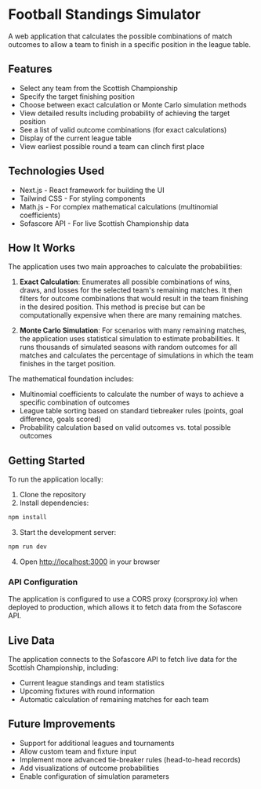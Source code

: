 # Football Standings Simulator

A web application that calculates the possible combinations of match outcomes to allow a team to finish in a specific position in the league table.

## Features

- Select any team from the Scottish Championship
- Specify the target finishing position
- Choose between exact calculation or Monte Carlo simulation methods
- View detailed results including probability of achieving the target position
- See a list of valid outcome combinations (for exact calculations)
- Display of the current league table
- View earliest possible round a team can clinch first place

## Technologies Used

- Next.js - React framework for building the UI
- Tailwind CSS - For styling components
- Math.js - For complex mathematical calculations (multinomial coefficients)
- Sofascore API - For live Scottish Championship data

## How It Works

The application uses two main approaches to calculate the probabilities:

1. **Exact Calculation**: Enumerates all possible combinations of wins, draws, and losses for the selected team's remaining matches. It then filters for outcome combinations that would result in the team finishing in the desired position. This method is precise but can be computationally expensive when there are many remaining matches.

2. **Monte Carlo Simulation**: For scenarios with many remaining matches, the application uses statistical simulation to estimate probabilities. It runs thousands of simulated seasons with random outcomes for all matches and calculates the percentage of simulations in which the team finishes in the target position.

The mathematical foundation includes:
- Multinomial coefficients to calculate the number of ways to achieve a specific combination of outcomes
- League table sorting based on standard tiebreaker rules (points, goal difference, goals scored)
- Probability calculation based on valid outcomes vs. total possible outcomes

## Getting Started

To run the application locally:

1. Clone the repository
2. Install dependencies:
```bash
npm install
```
3. Start the development server:
```bash
npm run dev
```
4. Open [http://localhost:3000](http://localhost:3000) in your browser


### API Configuration

The application is configured to use a CORS proxy (corsproxy.io) when deployed to production, which allows it to fetch data from the Sofascore API.

## Live Data

The application connects to the Sofascore API to fetch live data for the Scottish Championship, including:
- Current league standings and team statistics
- Upcoming fixtures with round information
- Automatic calculation of remaining matches for each team

## Future Improvements

- Support for additional leagues and tournaments
- Allow custom team and fixture input
- Implement more advanced tie-breaker rules (head-to-head records)
- Add visualizations of outcome probabilities
- Enable configuration of simulation parameters 